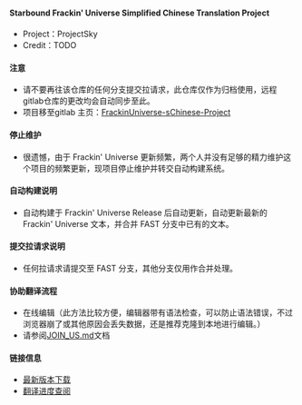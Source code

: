 #### Starbound Frackin' Universe Simplified Chinese Translation Project

* Project：ProjectSky
* Credit：TODO

#### 注意

* 请不要再往该仓库的任何分支提交拉请求，此仓库仅作为归档使用，远程gitlab仓库的更改均会自动同步至此。
* 项目移至gitlab 主页：[FrackinUniverse-sChinese-Project](https://gitlab.imsky.cc/ProjectSky/FrackinUniverse-sChinese-Project)

#### 停止维护

* 很遗憾，由于 Frackin' Universe 更新频繁，两个人并没有足够的精力维护这个项目的频繁更新，现项目停止维护并转交自动构建系统。

#### 自动构建说明

* 自动构建于 Frackin' Universe Release 后自动更新，自动更新最新的 Frackin' Universe 文本，并合并 FAST 分支中已有的文本。

#### 提交拉请求说明

* 任何拉请求请提交至 FAST 分支，其他分支仅用作合并处理。

#### 协助翻译流程

* 在线编辑（此方法比较方便，编辑器带有语法检查，可以防止语法错误，不过浏览器崩了或其他原因会丢失数据，还是推荐克隆到本地进行编辑。）
* 请参阅[JOIN_US.md](https://gitlab.imsky.cc/ProjectSky/FrackinUniverse-sChinese-Project/reference/JOIN_US.md)文档

#### 链接信息

* [最新版本下载](https://gitlab.imsky.cc/ProjectSky/FrackinUniverse-sChinese-Project/tags)
* [翻译进度查阅](https://projectsky.github.io/FrackinUniverse-sChinese)